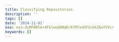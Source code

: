 ```yaml
---
title: Classifying Repositories
description: ''
tags: []
date: '2024-11-01'
oxa: oxa:duMFBNlmr4FklwuQ8NqR/67M7xdUFGcbkIEwYVXcr
keywords: []
---
```




